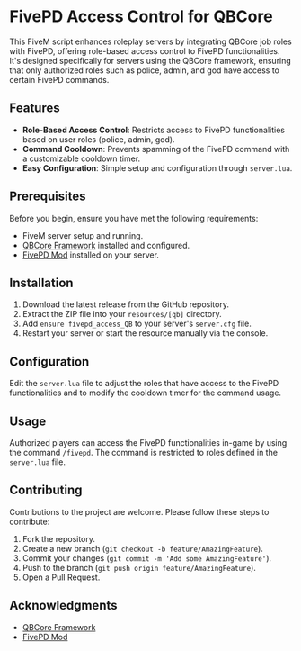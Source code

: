 # FivePD Access Control for QBCore

This FiveM script enhances roleplay servers by integrating QBCore job roles with FivePD, offering role-based access control to FivePD functionalities. It's designed specifically for servers using the QBCore framework, ensuring that only authorized roles such as police, admin, and god have access to certain FivePD commands.

## Features

- **Role-Based Access Control**: Restricts access to FivePD functionalities based on user roles (police, admin, god).
- **Command Cooldown**: Prevents spamming of the FivePD command with a customizable cooldown timer.
- **Easy Configuration**: Simple setup and configuration through `server.lua`.

## Prerequisites

Before you begin, ensure you have met the following requirements:
- FiveM server setup and running.
- [QBCore Framework](https://github.com/qbcore-framework) installed and configured.
- [FivePD Mod](https://gtapolicemods.com/index.php?/files/file/818-fivepd/) installed on your server.

## Installation

1. Download the latest release from the GitHub repository.
2. Extract the ZIP file into your `resources/[qb]` directory.
3. Add `ensure fivepd_access_QB` to your server's `server.cfg` file.
4. Restart your server or start the resource manually via the console.

## Configuration

Edit the `server.lua` file to adjust the roles that have access to the FivePD functionalities and to modify the cooldown timer for the command usage.

## Usage

Authorized players can access the FivePD functionalities in-game by using the command `/fivepd`. The command is restricted to roles defined in the `server.lua` file.

## Contributing

Contributions to the project are welcome. Please follow these steps to contribute:

1. Fork the repository.
2. Create a new branch (`git checkout -b feature/AmazingFeature`).
3. Commit your changes (`git commit -m 'Add some AmazingFeature'`).
4. Push to the branch (`git push origin feature/AmazingFeature`).
5. Open a Pull Request.

## Acknowledgments

- [QBCore Framework](https://github.com/qbcore-framework)
- [FivePD Mod](https://gtapolicemods.com/index.php?/files/file/818-fivepd/)


